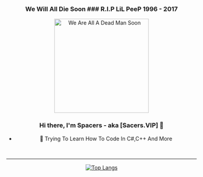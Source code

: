 <div align='center'>
  
### We Will All Die Soon ### R.I.P LiL PeeP 1996 - 2017

<img src="https://i.imgur.com/CTb98uK.gif" alt="We Are All A Dead Man Soon" width="250" />

### Hi there, I'm Spacers - aka [Sacers.VIP] 👋

- 🔭 Trying To Learn How To Code In C#,C++ And More 

<br />

---
  
[![Top Langs](https://github-readme-stats.vercel.app/api/top-langs/?username=SpacersVIP&layout=compact)](https://github.com/anuraghazra/github-readme-stats)
  
</div>
